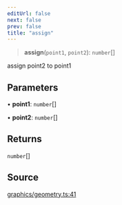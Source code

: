 ```yaml
---
editUrl: false
next: false
prev: false
title: "assign"
---
```


> **assign**(`point1`, `point2`): `number`[]

assign point2 to point1

## Parameters

• **point1**: `number`[]

• **point2**: `number`[]

## Returns

`number`[]

## Source

[graphics/geometry.ts:41](https://github.com/dakhetov/dgmjs/blob/main/packages/core/src/graphics/geometry.ts#L41)
